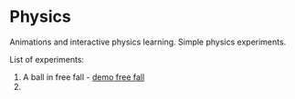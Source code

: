 # Physics

Animations and interactive physics learning. Simple physics experiments. 

List of experiments: 
1. A ball in free fall - <a href="https://codepen.io/ManuelBv/pen/Owbeab">demo free fall</a>
2. 